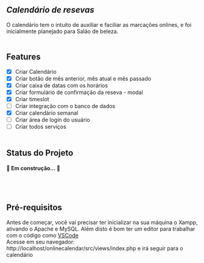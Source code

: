 ## _Calendário de resevas_

O calendário tem o intuito de auxiliar e faciliar as marcações onlines, e foi inicialmente planejado para Salão de beleza.<br>
<br>
## Features
- [x] Criar Calendário
- [x] Criar botão de mês anterior, mês atual e mês passado
- [x] Criar caixa de datas com os horários
- [x] Criar formulário de confirmação da reseva - modal
- [x] Criar timeslot
- [ ] Criar integração com o banco de dados
- [x] Criar calendário semanal
- [ ] Criar área de login do usuário
- [ ] Criar todos serviços 
<br><br>
## Status do Projeto
<h4> 
	🚧 Em construção...  🚧
</h4>
<br><br>

## Pré-requisitos

Antes de começar, você vai precisar ter inicializar na sua máquina o Xampp, ativando o Apache e MySQL. 
Além disto é bom ter um editor para trabalhar com o código como [VSCode](https://code.visualstudio.com/)
<br>
Acesse em seu navegador: http://localhost/onlinecalendar/src/views/index.php e irá seguir para o calendário
